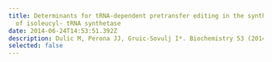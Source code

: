 ```yaml
---
title: Determinants for tRNA-dependent pretransfer editing in the synthetic site
  of isoleucyl- tRNA synthetase
date: 2014-06-24T14:53:51.392Z
description: Dulic M, Perona JJ, Gruic-Sovulj I*. Biochemistry 53 (2014) 6189-98.
selected: false
---
```

